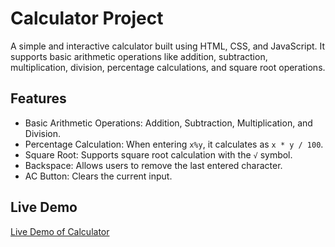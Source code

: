 # Calculator Project

A simple and interactive calculator built using HTML, CSS, and JavaScript. It supports basic arithmetic operations like addition, subtraction, multiplication, division, percentage calculations, and square root operations.

## Features
- Basic Arithmetic Operations: Addition, Subtraction, Multiplication, and Division.
- Percentage Calculation: When entering `x%y`, it calculates as `x * y / 100`.
- Square Root: Supports square root calculation with the `√` symbol.
- Backspace: Allows users to remove the last entered character.
- AC Button: Clears the current input.

## Live Demo
[Live Demo of Calculator](https://MitulSachdeva.github.io/Android-Calculator/)
